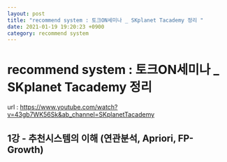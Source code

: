 ```yaml
---
layout: post
title: "recommend system : 토크ON세미나 _ SKplanet Tacademy 정리 "
date: 2021-01-19 19:20:23 +0900
category: recommend system
---
```

# recommend system : 토크ON세미나 _ SKplanet Tacademy 정리
url : https://www.youtube.com/watch?v=43gb7WK56Sk&ab_channel=SKplanetTacademy

## 1강 - 추천시스템의 이해 (연관분석, Apriori, FP-Growth)


